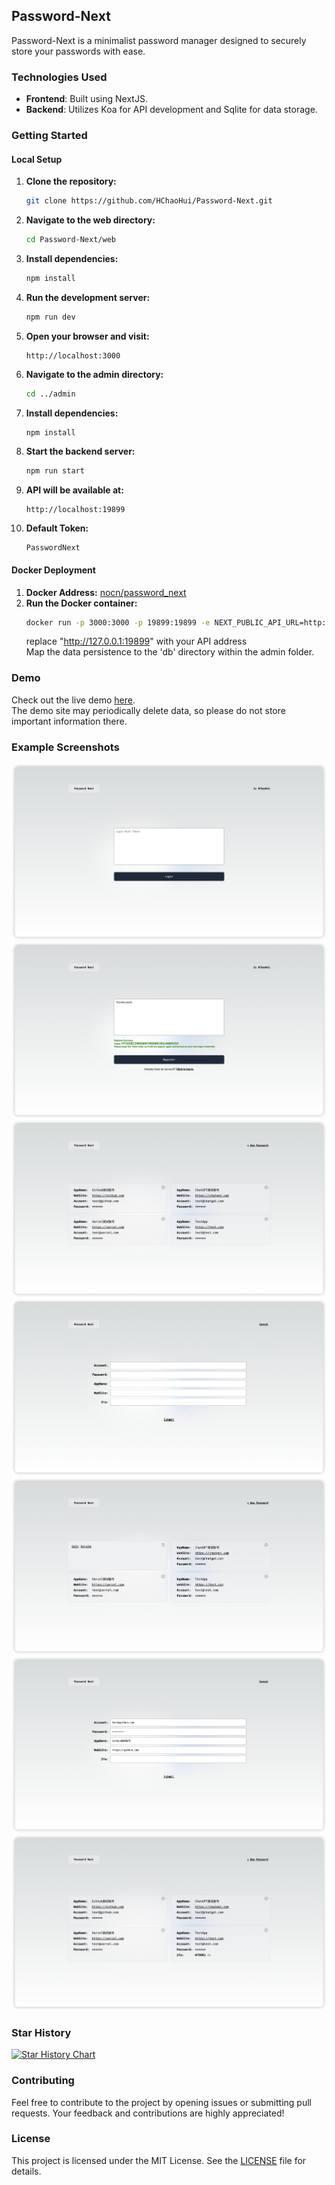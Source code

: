 ## Password-Next

Password-Next is a minimalist password manager designed to securely store your passwords with ease.

### Technologies Used

- **Frontend**: Built using NextJS.
- **Backend**: Utilizes Koa for API development and Sqlite for data storage.

### Getting Started

#### Local Setup

1. **Clone the repository:**
   ```bash
   git clone https://github.com/HChaoHui/Password-Next.git
   ```
2. **Navigate to the web directory:**
   ```bash
   cd Password-Next/web
   ```
3. **Install dependencies:**
   ```bash
   npm install
   ```
4. **Run the development server:**
   ```bash
   npm run dev
   ```
5. **Open your browser and visit:**
   ```
   http://localhost:3000
   ```
6. **Navigate to the admin directory:**
   ```bash
   cd ../admin
   ```
7. **Install dependencies:**
   ```bash
   npm install
   ```
8. **Start the backend server:**
   ```bash
   npm run start
   ```
9. **API will be available at:**
   ```
   http://localhost:19899
   ```
10. **Default Token:**
    ```
    PasswordNext
    ```

#### Docker Deployment

1. **Docker Address:**
   [nocn/password_next](https://hub.docker.com/r/nocn/password_next)
2. **Run the Docker container:**
   ```bash
   docker run -p 3000:3000 -p 19899:19899 -e NEXT_PUBLIC_API_URL=http://127.0.0.1:19899 nocn/password_next
   ```  
    replace "http://127.0.0.1:19899" with your API address  
    Map the data persistence to the 'db' directory within the admin folder.

### Demo

Check out the live demo [here](https://password.next.688828.xyz/).  
The demo site may periodically delete data, so please do not store important information there.

### Example Screenshots

![Login](https://raw.githubusercontent.com/HChaoHui/Password-Next/main/example/login.png)
![Register](https://raw.githubusercontent.com/HChaoHui/Password-Next/main/example/register.png)
![List](https://raw.githubusercontent.com/HChaoHui/Password-Next/main/example/list.png)
![Add](https://raw.githubusercontent.com/HChaoHui/Password-Next/main/example/add.png)
![Handle](https://raw.githubusercontent.com/HChaoHui/Password-Next/main/example/handle.png)
![Edit](https://raw.githubusercontent.com/HChaoHui/Password-Next/main/example/edit.png)
![2FA](https://raw.githubusercontent.com/HChaoHui/Password-Next/main/example/2fa.png)

### Star History

[![Star History Chart](https://api.star-history.com/svg?repos=HChaoHui/Password-Next&type=Date)](https://star-history.com/#HChaoHui/Password-Next&Date)

### Contributing

Feel free to contribute to the project by opening issues or submitting pull requests. Your feedback and contributions are highly appreciated!

### License

This project is licensed under the MIT License. See the [LICENSE](LICENSE) file for details.